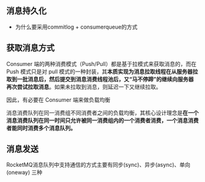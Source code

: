 ## 消息持久化

- 为什么要采用commitlog + consumerqueue的方式


## 获取消息方式

Consumer 端的两种消费模式（Push/Pull）都是基于拉模式来获取消息的，而在 Push 模式只是对 pull 模式的一种封装，其**本质实现为消息拉取线程在从服务器拉取到一批消息后，然后提交到消息消费线程池后，又“马不停蹄”的继续向服务器再次尝试拉取消息**。如果未拉取到消息，则延迟一下又继续拉取。

因此，有必要在 Consumer 端来做负载均衡

消息消费队列在同一消费组不同消费者之间的负载均衡，其核心设计理念是**在一个消息消费队列在同一时间只允许被同一消费组内的一个消费者消费，一个消息消费者能同时消费多个消息队列。**

## 消息发送

RocketMQ消息队列中支持通信的方式主要有同步(sync)、异步(async)、单向(oneway) 三种